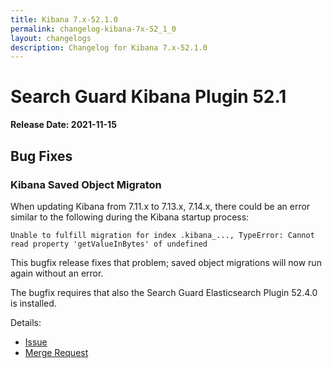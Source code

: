 ```yaml
---
title: Kibana 7.x-52.1.0
permalink: changelog-kibana-7x-52_1_0
layout: changelogs
description: Changelog for Kibana 7.x-52.1.0
---
```

<!--- Copyright 2021 floragunn GmbH -->


# Search Guard Kibana Plugin 52.1

**Release Date: 2021-11-15**

## Bug Fixes

### Kibana Saved Object Migraton

When updating Kibana from 7.11.x to 7.13.x, 7.14.x, there could be an error similar to the following during the Kibana startup process:

```
Unable to fulfill migration for index .kibana_..., TypeError: Cannot read property 'getValueInBytes' of undefined
```

This bugfix release fixes that problem; saved object migrations will now run again without an error.

The bugfix requires that also the Search Guard Elasticsearch Plugin 52.4.0 is installed. 

Details:

- [Issue](https://git.floragunn.com/search-guard/search-guard-kibana-plugin/-/issues/382)
- [Merge Request](https://git.floragunn.com/search-guard/search-guard-kibana-plugin/-/merge_requests/755) 
